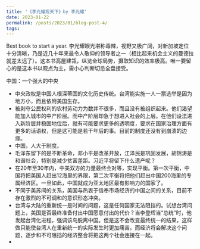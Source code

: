 ```yaml
---
title: '《李光耀观天下》by 李光耀'
date: 2023-01-22
permalink: /posts/2023/01/blog-post-4/
tags:
---
```


Best book to start a year. 李光耀眼光堪称毒辣，视野又极广阔，对新加坡定位十分清晰，乃是近几十年来最令人敬仰的领导者之一（相比起来机会主义的曼德拉就差太远了）。这本书高屋建瓴，纵览全球局势，摄取知识的效率极高。唯一要留心的是这本书以观点为主，需小心判断切忌全盘接受。

中国：一个强大的中央
- 中央政权是中国人根深蒂固的文化历史传统。台湾能实施一人一票选举是因为地方小，而且依附美国生存。
- 被剥夺公民权利的农村劳动力为数并不很多，而且没有被组织起来。他们渴望能加入城市的中产阶层。而中产阶层却急于想进入社会的上层。在他们设法进入新阶层并稳固地位后，就有可能要求更多的透明度，要求在国家治理方面有更多的话语权，但是这可能是若干年后的事。目前的制度还没有到崩溃的边缘。
- 中国，人大于制度。
- 毛泽东留下的是不断革命，邓小平是改革开放，江泽民是巩固发展，胡锦涛是和谐社会，特别是减少贫富差距。习近平将留下什么遗产呢？
- 在20年至30年内，中美双方的力量最终会对等，实现平衡。第一次平衡，中国将把美国人赶出12海里的界限，第二次平衡将把他们赶出中国200海里的专属经济区。一旦如此，中国就成为亚太地区最有影响力的国家了。
- 不同于美苏间的关系，美国与热衷于信奉市场经济的中国之间的关系，目前不存在激烈的不可调和的意识形态冲突。
- 台湾与大陆的重新统一是时间的问题，这是任何国家无法阻挡的。试想台湾问题上，美国是否最终准备付出中国愿意付出的代价？当李登辉当“总统”时，他发起台湾化进程，强调该岛脱离中国。但是这不会改变最终统一的结果，这样做只能使台湾人在重新统一的实际发生时更加痛苦。而经济将会解决这个问题，逐步和不可阻挡的经济整合将把这两个社会连接在一起。
- 






